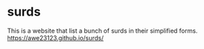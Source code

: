 # surds
This is a website that list a bunch of surds in their simplified forms.
https://awe23123.github.io/surds/
